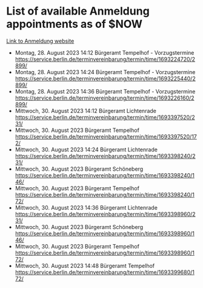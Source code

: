 # List of available Anmeldung appointments as of $NOW
[Link to Anmeldung website](https://service.berlin.de/terminvereinbarung/termin/tag.php?termin=1&anliegen[]=120686&dienstleisterlist=122210,122217,327316,122219,327312,122227,327314,122231,327346,122243,327348,122254,122252,329742,122260,329745,122262,329748,122271,327278,122273,327274,122277,327276,330436,122280,327294,122282,327290,122284,327292,122291,327270,122285,327266,122286,327264,122296,327268,150230,329760,122297,327286,122294,327284,122312,329763,122314,329775,122304,327330,122311,327334,122309,327332,317869,122281,327352,122279,329772,122283,122276,327324,122274,327326,122267,329766,122246,327318,122251,327320,122257,327322,122208,327298,122226,327300&herkunft=http%3A%2F%2Fservice.berlin.de%2Fdienstleistung%2F120686%2F)
- Montag, 28. August 2023 14:12 Bürgeramt Tempelhof - Vorzugstermine https://service.berlin.de/terminvereinbarung/termin/time/1693224720/2899/
- Montag, 28. August 2023 14:24 Bürgeramt Tempelhof - Vorzugstermine https://service.berlin.de/terminvereinbarung/termin/time/1693225440/2899/
- Montag, 28. August 2023 14:36 Bürgeramt Tempelhof - Vorzugstermine https://service.berlin.de/terminvereinbarung/termin/time/1693226160/2899/
- Mittwoch, 30. August 2023 14:12 Bürgeramt Lichtenrade https://service.berlin.de/terminvereinbarung/termin/time/1693397520/231/
- Mittwoch, 30. August 2023  Bürgeramt Tempelhof https://service.berlin.de/terminvereinbarung/termin/time/1693397520/172/
- Mittwoch, 30. August 2023 14:24 Bürgeramt Lichtenrade https://service.berlin.de/terminvereinbarung/termin/time/1693398240/231/
- Mittwoch, 30. August 2023  Bürgeramt Schöneberg https://service.berlin.de/terminvereinbarung/termin/time/1693398240/146/
- Mittwoch, 30. August 2023  Bürgeramt Tempelhof https://service.berlin.de/terminvereinbarung/termin/time/1693398240/172/
- Mittwoch, 30. August 2023 14:36 Bürgeramt Lichtenrade https://service.berlin.de/terminvereinbarung/termin/time/1693398960/231/
- Mittwoch, 30. August 2023  Bürgeramt Schöneberg https://service.berlin.de/terminvereinbarung/termin/time/1693398960/146/
- Mittwoch, 30. August 2023  Bürgeramt Tempelhof https://service.berlin.de/terminvereinbarung/termin/time/1693398960/172/
- Mittwoch, 30. August 2023 14:48 Bürgeramt Tempelhof https://service.berlin.de/terminvereinbarung/termin/time/1693399680/172/
